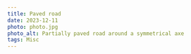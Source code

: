 ```yaml
---
title: Paved road
date: 2023-12-11
photo: photo.jpg
photo_alt: Partially paved road around a symmetrical axe
tags: Misc
---
```

